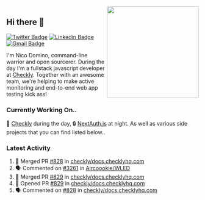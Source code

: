 <img align="right" src="https://user-images.githubusercontent.com/7415984/172472491-91b16eac-fa22-4ecf-92df-d687139fd1f9.gif" width="240" />

## Hi there 👋

[![Twitter Badge](https://img.shields.io/badge/-@ndom91-1ca0f1?style=flat-square&labelColor=1ca0f1&logo=twitter&logoColor=white&link=https://twitter.com/ndom91)](https://twitter.com/ndom91) [![Linkedin Badge](https://img.shields.io/badge/-ndom91-blue?style=flat-square&logo=Linkedin&logoColor=white&link=https://www.linkedin.com/in/ndom91/)](https://www.linkedin.com/in/ndom91/) [![Gmail Badge](https://img.shields.io/badge/-yo@ndo.dev-c14438?style=flat-square&logo=mail.ru&logoColor=white&link=mailto:yo@ndo.dev)](mailto:yo@ndo.dev)

I'm Nico Domino, command-line warrior and open sourcerer. During the day I'm a fullstack javascript developer at [Checkly](https://checklyhq.com). Together with an awesome team, we're helping to make active monitoring and end-to-end web app testing kick ass!

### Currently Working On..

🦝 [Checkly](https://checklyhq.com) during the day, 🔒 [NextAuth.js](https://github.com/nextauthjs/next-auth) at night. As well as various side projects that you can find listed below..

<!--START_SECTION_PROFILE_VIEWS:readme-info-->
<!--END_SECTION_PROFILE_VIEWS:readme-info-->

<!--START_SECTION_DAILY_COMMIT:readme-info-->
<!--END_SECTION_DAILY_COMMIT:readme-info-->

<!--START_SECTION_WEEKLY_COMMIT:readme-info-->
<!--END_SECTION_WEEKLY_COMMIT:readme-info-->

### Latest Activity

<!--START_SECTION:activity-->
1. 🎉 Merged PR [#828](https://github.com/checkly/docs.checklyhq.com/pull/828) in [checkly/docs.checklyhq.com](https://github.com/checkly/docs.checklyhq.com)
2. 🗣 Commented on [#3261](https://github.com/Aircoookie/WLED/issues/3261) in [Aircoookie/WLED](https://github.com/Aircoookie/WLED)
3. 🎉 Merged PR [#829](https://github.com/checkly/docs.checklyhq.com/pull/829) in [checkly/docs.checklyhq.com](https://github.com/checkly/docs.checklyhq.com)
4. 💪 Opened PR [#829](https://github.com/checkly/docs.checklyhq.com/pull/829) in [checkly/docs.checklyhq.com](https://github.com/checkly/docs.checklyhq.com)
5. 🗣 Commented on [#828](https://github.com/checkly/docs.checklyhq.com/issues/828) in [checkly/docs.checklyhq.com](https://github.com/checkly/docs.checklyhq.com)
<!--END_SECTION:activity-->

